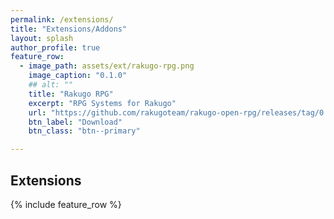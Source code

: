 ```yaml
---
permalink: /extensions/
title: "Extensions/Addons"
layout: splash
author_profile: true
feature_row:
  - image_path: assets/ext/rakugo-rpg.png
    image_caption: "0.1.0"
    ## alt: ""
    title: "Rakugo RPG"
    excerpt: "RPG Systems for Rakugo"
    url: "https://github.com/rakugoteam/rakugo-open-rpg/releases/tag/0.1.0"
    btn_label: "Download"
    btn_class: "btn--primary"

---
```


## Extensions

 {% include feature_row %}
